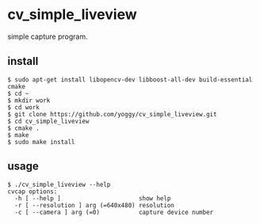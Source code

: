 cv_simple_liveview
====
simple capture program.

install
----
    $ sudo apt-get install libopencv-dev libboost-all-dev build-essential cmake
    $ cd ~
    $ mkdir work
    $ cd work
    $ git clone https://github.com/yoggy/cv_simple_liveview.git
    $ cd cv_simple_liveview
    $ cmake .
    $ make
    $ sudo make install
    
usage
----
    $ ./cv_simple_liveview --help
    cvcap options:
      -h [ --help ]                      show help
      -r [ --resolution ] arg (=640x480) resolution
      -c [ --camera ] arg (=0)           capture device number

